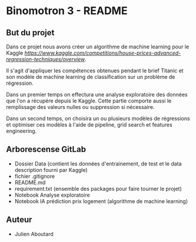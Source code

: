 # Binomotron 3 - README  
  
## But du projet  

Dans ce projet nous avons créer un algorithme de machine learning pour le Kaggle _https://www.kaggle.com/competitions/house-prices-advanced-regression-techniques/overview_.

Il s'agit d'appliquer les compétences obtenues pendant le brief Titanic et son modèle de machine learning de classification sur un problème de régression.  
  
Dans un premier temps on effectura une analyse exploratoire des données que l'on a récupére depuis le Kaggle. Cette partie comporte aussi le remplissage des valeurs nulles ou suppression si nécessaire.  
  
Dans un second temps, on choisira un ou plusieurs modèles de régressions et optimiser ces modèles à l'aide de pipeline, grid search et features engineering.  
  

## Arborescense GitLab  
- Dossier Data (contient les données d'entrainement, de test et le data description fourni par Kaggle)
- fichier .gitignore  
- README.md  
- requirement.txt  (ensemble des packages pour faire tourner le projet)
- Notebook Analyse exploratoire 
- Notebook IA prédiction prix logement (algorithme de machine learning)

## Auteur  
- Julien Aboutard  

